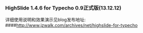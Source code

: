 ### HighSlide 1.4.6 for Typecho 0.9正式版(13.12.12)

详细使用说明和效果演示见blog发布地址: 
####http://www.jzwalk.com/archives/net/highslide-for-typecho